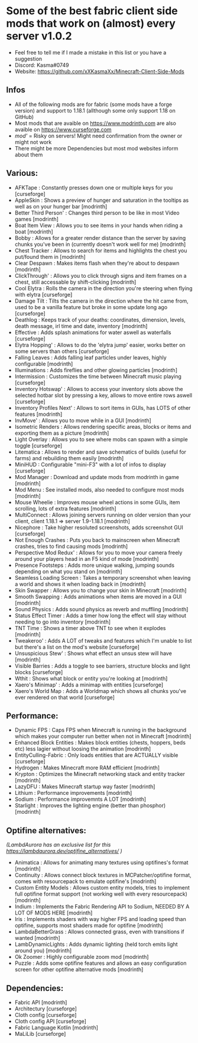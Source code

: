 # Some of the best fabric client side mods that work on (almost) every server v1.0.2
 
* Feel free to tell me if I made a mistake in this list or you have a suggestion
* Discord: Kasma#0749
* Website: https://github.com/xXKasmaXx/Minecraft-Client-Side-Mods
	
## Infos

* All of the following mods are for fabric (some mods have a forge version) and support to 1.18.1 (allthough some only support 1.18 on GitHub)
* Most mods that are avaible on https://www.modrinth.com are also avaible on https://www.curseforge.com
* *mod'* = Risky on servers! Might need confirmation from the owner or might not work
* There might be more Dependencies but most mod websites inform about them



## Various:
	
* AFKTape : Constantly presses down one or multiple keys for you [curseforge]
* AppleSkin : Shows a preview of hunger and saturation in the tooltips as well as on your hunger bar [modrinth]
* Better Third Person' : Changes third person to be like in most Video games [modrinth]	
* Boat Item View : Allows you to see items in your hands when riding a boat [modrinth]
* Bobby : Allows for a greater render distance than the server by saving chunks you've been in (currently doesn't work well for me) [modrinth]		
* Chest Tracker : Allows to search for items and highlights the chest you put/found them in [modrinth]
* Clear Despawn : Makes items flash when they're about to despawn [modrinth]
* ClickThrough' : Allows you to click through signs and item frames on a chest, still accessable by shift-clicking [modrinth]
* Cool Elytra : Rolls the camera in the direction you're steering when flying with elytra [curseforge]
* Damage Tilt : Tilts the camera in the direction where the hit came from, used to be a vanilla feature but broke in some update long ago [curseforge]
* Deathlog : Keeps track of your deaths: coordinates, dimension, levels, death message, irl time and date, inventory [modrinth]
* Effective : Adds splash animations for water aswell as waterfalls [curseforge]
* Elytra Hopping' : Allows to do the 'elytra jump' easier, works better on some servers than others [curseforge]
* Falling Leaves : Adds falling leaf particles under leaves, highly configurable [modrinth]
* Illuminations : Adds fireflies and other glowing particles [modrinth]
* Intermission : Customizes the time between Minecraft music playing [curseforge]
* Inventory Hotswap' : Allows to access your inventory slots above the selected hotbar slot by pressing a key, allows to move entire rows aswell [curseforge]
* Inventory Profiles Next' : Allows to sort items in GUIs, has LOTS of other features [modrinth]
* InvMove' : Allows you to move while in a GUI [modrinth]
* Isometric Renders : Allows rendering specific areas, blocks or items and exporting them as a picture [modrinth]
* Light Overlay : Allows you to see where mobs can spawn with a simple toggle [curseforge]
* Litematica : Allows to render and save schematics of builds (useful for farms) and rebuilding them easily [modrinth]
* MiniHUD : Configurable "mini-F3" with a lot of infos to display [curseforge]
* Mod Manager : Download and update mods from modrinth in game [modrinth]
* Mod Menu : See installed mods, also needed to configure most mods [modrinth]
* Mouse Wheelie : Improves mouse wheel actions in some GUIs, item scrolling, lots of extra features [modrinth]
* MultiConnect : Allows joining servers running on older version than your client, client 1.18.1 => server 1.9-1.18.1 [modrinth]
* Nicephore : Take higher resoluted screenshots, adds screenshot GUI [curseforge]
* Not Enough Crashes : Puts you back to mainscreen when Minecraft crashes, tries to find causing mods [modrinth]
* Perspective Mod Redux' : Allows for you to move your camera freely around your players head in an F5 kind of mode [modrinth]
* Presence Footsteps : Adds more unique walking, jumping sounds depending on what you stand on [modrinth]
* Seamless Loading Screen : Takes a temporary screenshot when leaving a world and shows it when loading back in [modrinth]
* Skin Swapper : Allows you to change your skin in Minecraft [modrinth]
* Smooth Swapping : Adds animations when items are moved in a GUI [modrinth]
* Sound Physics : Adds sound physics as reverb and muffling [modrinth]
* Status Effect Timer : Adds a timer how long the effect will stay without needing to go into inventory [modrinth]
* TNT Time : Shows a timer above TNT to see when it explodes [modrinth]
* Tweakeroo' : Adds A LOT of tweaks and features which I'm unable to list but there's a list on the mod's website [curseforge]
* Unsuspicious Stew' : Shows what effect an unsus stew will have [modrinth]
* Visible Barries : Adds a toggle to see barriers, structure blocks and light blocks [curseforge]
* Wthit : Shows what block or entity you're looking at [modrinth]
* Xaero's Minimap' : Adds a minimap with entities [curseforge]	
* Xaero's World Map : Adds a Worldmap which shows all chunks you've ever rendered on that world [curseforge]
	
	
## Performance:

	
* Dynamic FPS : Caps FPS when Minecraft is running in the background which makes your computer run better when not in Minecraft [modrinth]
* Enhanced Block Entities : Makes block entities (chests, hoppers, beds etc) less lagier without loosing the animation [modrinth]
* EntityCulling-Fabric : Only loads entities that are ACTUALLY visible [curseforge]
* Hydrogen : Makes Minecraft more RAM efficient [modrinth]
* Krypton : Optimizes the Minecraft networking stack and entity tracker [modrinth]
* LazyDFU : Makes Minecraft startup way faster [modrinth]
* Lithium : Performance improvements [modrinth]
* Sodium : Performance improvemnts A LOT [modrinth]	
* Starlight : Improves the lighting engine (better than phosphor) [modrinth]
	
	
## Optifine alternatives:
	
*(LambdAurora has an exclusive list for this https://lambdaurora.dev/optifine_alternatives/ )*

* Animatica : Allows for animating many textures using optifines's format [modrinth]
* Continuity : Allows connect block textures in MCPatcher/optifine format, comes with resourcepack to emulate optifine's [modrinth]
* Custom Entity Models : Allows custom entity models, tries to implement full optifine format support (not working well with every resourcepack) [modrinth]
* Indium : Implements the Fabric Rendering API to Sodium, NEEDED BY A LOT OF MODS HERE [modrinth]
* Iris : Implements shaders with way higher FPS and loading speed than optifine, supports most shaders made for optifine [modrinth]
* LambdaBetterGrass : Allows connected grass, even with transitions if wanted [modrinth]
* LambDynamicLights : Adds dynamic lighting (held torch emits light around you) [modrinth]
* Ok Zoomer : Highly configurable zoom mod [modrinth]
* Puzzle : Adds some optifine features and allows an easy configuration screen for other optifine alternative mods [modrinth]
	
	
## Dependencies:

* Fabric API [modrinth]
* Architectury [curseforge]
* Cloth config [curseforge]
* Cloth config API [curseforge]
* Fabric Language Kotlin [modrinth]
* MaLiLib [curseforge]
	
	
